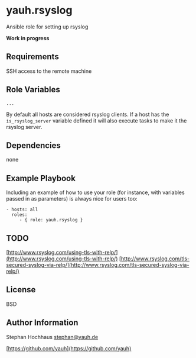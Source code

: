 # yauh.rsyslog
Ansible role for setting up rsyslog

**Work in progress**

## Requirements
SSH access to the remote machine

## Role Variables

```
...
```

By default all hosts are considered rsyslog clients. If a host has the `is_rsyslog_server` variable defined it will also execute tasks to make it the rsyslog server.

## Dependencies
none

## Example Playbook
Including an example of how to use your role (for instance, with variables passed in as parameters) is always nice for users too:

```
- hosts: all
  roles:
     - { role: yauh.rsyslog }
```

## TODO
[http://www.rsyslog.com/using-tls-with-relp/](http://www.rsyslog.com/using-tls-with-relp/) [http://www.rsyslog.com/tls-secured-syslog-via-relp/](http://www.rsyslog.com/tls-secured-syslog-via-relp/)

## License
BSD

## Author Information
Stephan Hochhaus stephan@yauh.de

[https://github.com/yauh](https://github.com/yauh)
